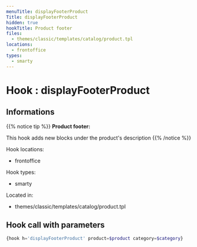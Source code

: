 ```yaml
---
menuTitle: displayFooterProduct
Title: displayFooterProduct
hidden: true
hookTitle: Product footer
files:
  - themes/classic/templates/catalog/product.tpl
locations:
  - frontoffice
types:
  - smarty
---
```


# Hook : displayFooterProduct

## Informations

{{% notice tip %}}
**Product footer:** 

This hook adds new blocks under the product's description
{{% /notice %}}

Hook locations: 
  - frontoffice

Hook types: 
  - smarty

Located in: 
  - themes/classic/templates/catalog/product.tpl

## Hook call with parameters

```php
{hook h='displayFooterProduct' product=$product category=$category}
```